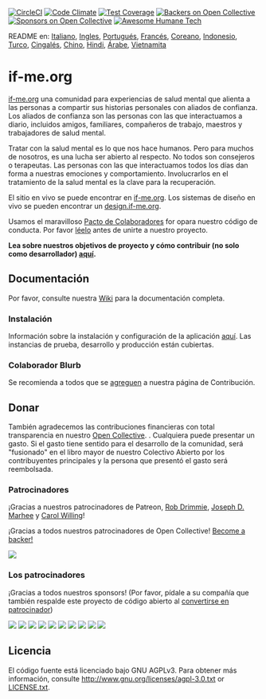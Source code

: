 [![CircleCI](https://circleci.com/gh/ifmeorg/ifme/tree/main.svg?style=svg)](https://circleci.com/gh/ifmeorg/ifme/tree/main)
[![Code Climate](https://codeclimate.com/github/ifmeorg/ifme/badges/gpa.svg)](https://codeclimate.com/github/ifmeorg/ifme)
[![Test Coverage](https://api.codeclimate.com/v1/badges/f9444a4d4116720518fe/test_coverage)](https://codeclimate.com/github/ifmeorg/ifme/test_coverage)
[![Backers on Open Collective](https://opencollective.com/ifme/backers/badge.svg)](#backers)
[![Sponsors on Open Collective](https://opencollective.com/ifme/sponsors/badge.svg)](#sponsors)
[![Awesome Humane Tech](https://raw.githubusercontent.com/humanetech-community/awesome-humane-tech/main/humane-tech-badge.svg?sanitize=true)](https://github.com/humanetech-community/awesome-humane-tech)

README en: [Italiano](https://github.com/ifmeorg/ifme/blob/main/README-IT.md), [Ingles](https://github.com/ifmeorg/ifme/blob/main/README.md), [Portugués](https://github.com/ifmeorg/ifme/blob/main/README-PT.md), [Francés](https://github.com/ifmeorg/ifme/blob/main/README-FR.md), [Coreano](https://github.com/ifmeorg/ifme/blob/main/README-KO.md), [Indonesio](https://github.com/ifmeorg/ifme/blob/main/README-ID.md), [Turco](https://github.com/ifmeorg/ifme/blob/main/README-TR.md), [Cingalés](https://github.com/ifmeorg/ifme/blob/main/README-LK.md), [Chino](https://github.com/ifmeorg/ifme/blob/main/README-CN.md), [Hindi](https://github.com/ifmeorg/ifme/blob/main/README-HI.md), [Árabe](https://github.com/ifmeorg/ifme/blob/main/README-AR.md), [Vietnamita](https://github.com/ifmeorg/ifme/blob/main/README-VI.md)

# if-me.org

[if-me.org](https://www.if-me.org/) una comunidad para experiencias de salud mental que alienta a las personas a compartir sus historias personales con aliados de confianza. Los aliados de confianza son las personas con las que interactuamos a diario, incluidos amigos, familiares, compañeros de trabajo, maestros y trabajadores de salud mental.

Tratar con la salud mental es lo que nos hace humanos. Pero para muchos de nosotros, es una lucha ser abierto al respecto. No todos son consejeros o terapeutas. Las personas con las que interactuamos todos los días dan forma a nuestras emociones y comportamiento. Involucrarlos en el tratamiento de la salud mental es la clave para la recuperación.

El sitio en vivo se puede encontrar en [if-me.org](https://www.if-me.org/). Los sistemas de diseño en vivo se pueden encontrar un [design.if-me.org](http://design.if-me.org/).

Usamos el maravilloso [Pacto de Colaboradores](http://contributor-covenant.org) for
opara nuestro código de conducta. Por favor
[léelo](https://github.com/ifmeorg/ifme/blob/main/code_of_conduct.md)
antes de unirte a nuestro proyecto.

**Lea sobre nuestros objetivos de proyecto y cómo contribuir (no solo como desarrollador) [aquí](https://github.com/ifmeorg/ifme/blob/main/CONTRIBUTING.md).**

## Documentación

Por favor, consulte nuestra [Wiki](https://github.com/ifmeorg/ifme/wiki)  para la documentación completa.

### Instalación

Información sobre la instalación y configuración de la aplicación [aquí](https://github.com/ifmeorg/ifme/wiki/Installation). Las instancias de prueba, desarrollo y producción están cubiertas.

### Colaborador Blurb

Se recomienda a todos que se [agreguen](https://github.com/ifmeorg/ifme/wiki/Contributor-Blurb) a nuestra página de Contribución.

## Donar

También agradecemos las contribuciones financieras con total transparencia en nuestro
[Open Collective](https://opencollective.com/ifme).
 . Cualquiera puede presentar un gasto. Si el gasto tiene sentido para el desarrollo de la comunidad, será "fusionado" en el libro mayor de nuestro Colectivo Abierto por los contribuyentes principales y la persona que presentó el gasto será reembolsada.

### Patrocinadores

¡Gracias a nuestros patrocinadores de Patreon, [Rob Drimmie](https://www.patreon.com/user?u=3251857),
[Joseph D. Marhee](https://www.patreon.com/user?u=2899171) y
[Carol Willing](https://www.patreon.com/user?u=202458)!

¡Gracias a todos nuestros patrocinadores de Open Collective!
[Become a backer!](https://opencollective.com/ifme#backer)

<a href="https://opencollective.com/ifme#backers" target="_blank"><img src="https://opencollective.com/ifme/backers.svg?width=890"></a>

### Los patrocinadores

¡Gracias a todos nuestros sponsors! (Por favor, pídale a su compañía que también respalde este proyecto de código abierto al  [convertirse en patrocinador](https://opencollective.com/ifme#sponsor))

<section role="presentation">
 <a href="https://opencollective.com/ifme/sponsor/0/website" target="_blank"><img src="https://opencollective.com/ifme/sponsor/0/avatar.svg"></a>
 <a href="https://opencollective.com/ifme/sponsor/1/website" target="_blank"><img src="https://opencollective.com/ifme/sponsor/1/avatar.svg"></a>
 <a href="https://opencollective.com/ifme/sponsor/2/website" target="_blank"><img src="https://opencollective.com/ifme/sponsor/2/avatar.svg"></a>
 <a href="https://opencollective.com/ifme/sponsor/3/website" target="_blank"><img src="https://opencollective.com/ifme/sponsor/3/avatar.svg"></a>
 <a href="https://opencollective.com/ifme/sponsor/4/website" target="_blank"><img src="https://opencollective.com/ifme/sponsor/4/avatar.svg"></a>
 <a href="https://opencollective.com/ifme/sponsor/5/website" target="_blank"><img src="https://opencollective.com/ifme/sponsor/5/avatar.svg"></a>
 <a href="https://opencollective.com/ifme/sponsor/6/website" target="_blank"><img src="https://opencollective.com/ifme/sponsor/6/avatar.svg"></a>
 <a href="https://opencollective.com/ifme/sponsor/7/website" target="_blank"><img src="https://opencollective.com/ifme/sponsor/7/avatar.svg"></a>
 <a href="https://opencollective.com/ifme/sponsor/8/website" target="_blank"><img src="https://opencollective.com/ifme/sponsor/8/avatar.svg"></a>
 <a href="https://opencollective.com/ifme/sponsor/9/website" target="_blank"><img src="https://opencollective.com/ifme/sponsor/9/avatar.svg"></a>
</section>

## Licencia

El código fuente está licenciado bajo GNU AGPLv3. Para obtener más información, consulte http://www.gnu.org/licenses/agpl-3.0.txt or [LICENSE.txt](https://github.com/ifmeorg/ifme/blob/main/LICENSE.txt).

